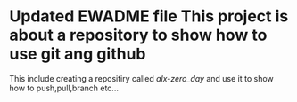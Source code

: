 # Updated EWADME file This project is about a repository to show how to use git ang github
This include creating a repositiry called *alx-zero_day* and use it to show how to push,pull,branch etc...

